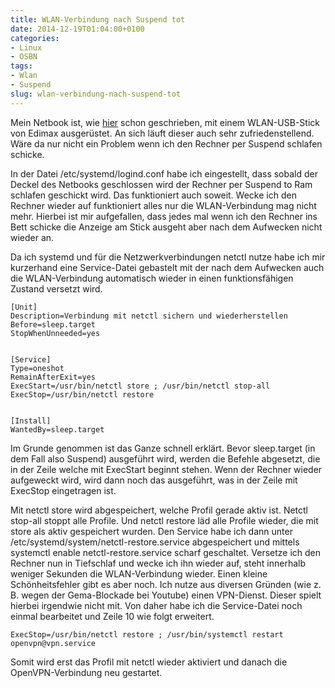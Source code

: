 ```yaml
---
title: WLAN-Verbindung nach Suspend tot
date: 2014-12-19T01:04:00+0100
categories:
- Linux
- OSBN
tags:
- Wlan
- Suspend
slug: wlan-verbindung-nach-suspend-tot
---
```

Mein Netbook ist, wie [hier](/mein-netbook-ist-endlich-broadcom-frei/ "Netbook broadcom-frei") schon geschrieben, mit einem WLAN-USB-Stick von Edimax ausgerüstet. An sich läuft dieser auch sehr zufriedenstellend. Wäre da nur nicht ein Problem wenn ich den Rechner per Suspend schlafen schicke.

In der Datei /etc/systemd/logind.conf habe ich eingestellt, dass sobald der Deckel des Netbooks geschlossen wird der Rechner per Suspend to Ram schlafen geschickt wird. Das funktioniert auch soweit. Wecke ich den Rechner wieder auf funktioniert alles nur die WLAN-Verbindung mag nicht mehr. Hierbei ist mir aufgefallen, dass jedes mal wenn ich den Rechner ins Bett schicke die Anzeige am Stick ausgeht aber nach dem Aufwecken nicht wieder an.

Da ich systemd und für die Netzwerkverbindungen netctl nutze habe ich mir kurzerhand eine Service-Datei gebastelt mit der nach dem Aufwecken auch die WLAN-Verbindung automatisch wieder in einen funktionsfähigen Zustand versetzt wird.

<pre class="line-numbers" style="white-space:pre-wrap;">
<code class="language-bash">[Unit]
Description=Verbindung mit netctl sichern und wiederherstellen
Before=sleep.target
StopWhenUnneeded=yes


[Service]
Type=oneshot
RemainAfterExit=yes
ExecStart=/usr/bin/netctl store ; /usr/bin/netctl stop-all
ExecStop=/usr/bin/netctl restore 


[Install]
WantedBy=sleep.target</code>
</pre>

Im Grunde genommen ist das Ganze schnell erklärt. Bevor sleep.target (in dem Fall also Suspend) ausgeführt wird, werden die Befehle abgesetzt, die in der Zeile welche mit ExecStart beginnt stehen. Wenn der Rechner wieder aufgeweckt wird, wird dann noch das ausgeführt, was in der Zeile mit ExecStop eingetragen ist.

Mit netctl store wird abgespeichert, welche Profil gerade aktiv ist. Netctl stop-all stoppt alle Profile. Und netctl restore läd alle Profile wieder, die mit store als aktiv gespeichert wurden. Den Service habe ich dann unter /etc/systemd/system/netctl-restore.service abgespeichert und mittels systemctl enable netctl-restore.service scharf geschaltet. Versetze ich den Rechner nun in Tiefschlaf und wecke ich ihn wieder auf, steht innerhalb weniger Sekunden die WLAN-Verbindung wieder. Einen kleine Schönheitsfehler gibt es aber noch. Ich nutze aus diversen Gründen (wie z. B. wegen der Gema-Blockade bei Youtube) einen VPN-Dienst. Dieser spielt hierbei irgendwie nicht mit. Von daher habe ich die Service-Datei noch einmal bearbeitet und Zeile 10 wie folgt erweitert.

<pre class="line-numbers" style="white-space:pre-wrap;">
<code class="language-bash">ExecStop=/usr/bin/netctl restore ; /usr/bin/systemctl restart openvpn@vpn.service</code>
</pre>

Somit wird erst das Profil mit netctl wieder aktiviert und danach die OpenVPN-Verbindung neu gestartet.
